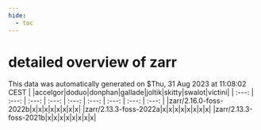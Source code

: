 ```yaml
---
hide:
  - toc
---
```


detailed overview of zarr
=========================


This data was automatically generated on $Thu, 31 Aug 2023 at 11:08:02 CEST
| |accelgor|doduo|donphan|gallade|joltik|skitty|swalot|victini|
| :---: | :---: | :---: | :---: | :---: | :---: | :---: | :---: | :---: |
|zarr/2.16.0-foss-2022b|x|x|x|x|x|x|x|x|
|zarr/2.13.3-foss-2022a|x|x|x|x|x|x|x|x|
|zarr/2.13.3-foss-2021b|x|x|x|x|x|x|x|x|
